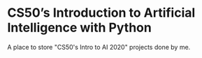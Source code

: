 # CS50’s Introduction to Artificial Intelligence with Python
A place to store "CS50's Intro to AI 2020" projects done by me.
